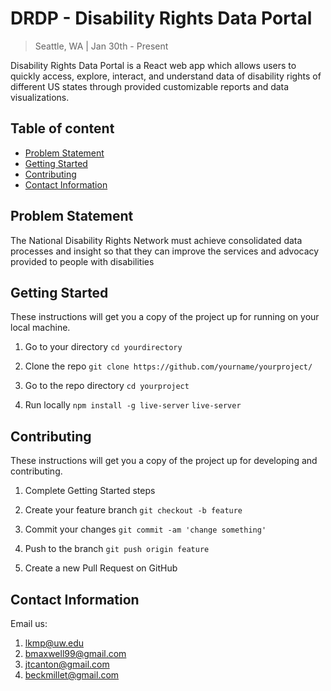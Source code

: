 # DRDP - Disability Rights Data Portal
> Seattle, WA | Jan 30th - Present

Disability Rights Data Portal is a React web app which allows users to quickly access, explore, interact, and understand data of disability rights of different US states through provided customizable reports and data visualizations.

## Table of content
- [Problem Statement](#problem-statement)
- [Getting Started](#getting-started)
- [Contributing](#contributing)
- [Contact Information](#contact-information)

## Problem Statement
The National Disability Rights Network must achieve consolidated data processes and insight so that they can improve the services and advocacy provided to people with disabilities


## Getting Started

These instructions will get you a copy of the project up for running on your local machine.

1. Go to your directory
`cd yourdirectory`

2. Clone the repo
`git clone https://github.com/yourname/yourproject/`

3. Go to the repo directory
`cd yourproject`

4. Run locally
`npm install -g live-server`
`live-server`


## Contributing 

These instructions will get you a copy of the project up for developing and contributing.

1. Complete Getting Started steps

2. Create your feature branch 
`git checkout -b feature`

3. Commit your changes 
`git commit -am 'change something'`

4. Push to the branch 
`git push origin feature`

5. Create a new Pull Request on GitHub


## Contact Information
Email us: 
1. lkmp@uw.edu
2. bmaxwell99@gmail.com
3. jtcanton@gmail.com
4. beckmillet@gmail.com

